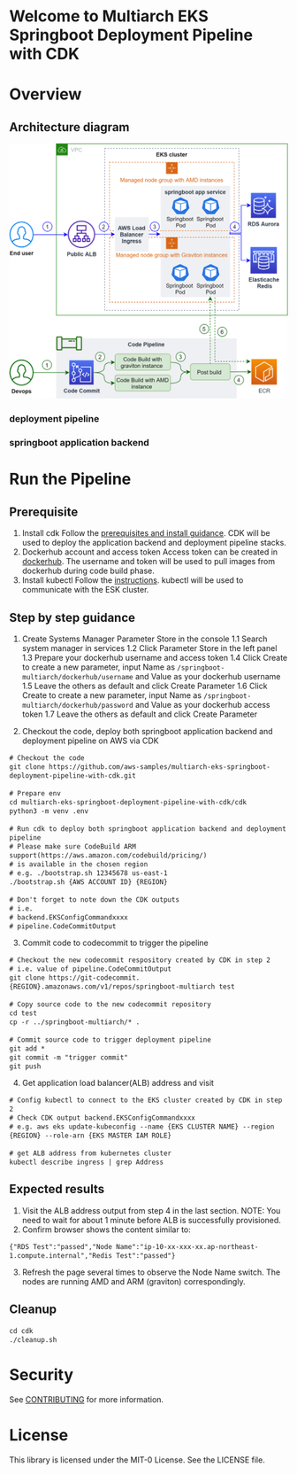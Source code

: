 # Welcome to Multiarch EKS Springboot Deployment Pipeline with CDK 

# Overview

## Architecture diagram
![Architecture](/readme_img/architecture.png)

### deployment pipeline
### springboot application backend

# Run the Pipeline
## Prerequisite
1. Install cdk
Follow the [prerequisites and install guidance](https://docs.aws.amazon.com/cdk/latest/guide/getting_started.html#getting_started_prerequisites). CDK will be used to deploy the application backend and deployment pipeline stacks.
2. Dockerhub account and access token
Access token can be created in [dockerhub](https://hub.docker.com/settings/security). The username and token will be used to pull images from dockerhub during code build phase.
3. Install kubectl
Follow the [instructions](https://kubernetes.io/docs/tasks/tools/install-kubectl/). kubectl will be used to communicate with the ESK cluster.

## Step by step guidance
1. Create Systems Manager Parameter Store in the console
1.1 Search system manager in services
1.2 Click Parameter Store in the left panel
1.3 Prepare your dockerhub username and access token
1.4 Click Create to create a new parameter, input Name as `/springboot-multiarch/dockerhub/username` and Value as your dockerhub username
1.5 Leave the others as default and click Create Parameter
1.6 Click Create to create a new parameter, input Name as `/springboot-multiarch/dockerhub/password` and Value as your dockerhub access token
1.7 Leave the others as default and click Create Parameter


2. Checkout the code, deploy both springboot application backend and deployment pipeline on AWS via CDK
```
# Checkout the code
git clone https://github.com/aws-samples/multiarch-eks-springboot-deployment-pipeline-with-cdk.git

# Prepare env
cd multiarch-eks-springboot-deployment-pipeline-with-cdk/cdk
python3 -m venv .env

# Run cdk to deploy both springboot application backend and deployment pipeline
# Please make sure CodeBuild ARM support(https://aws.amazon.com/codebuild/pricing/) 
# is available in the chosen region 
# e.g. ./bootstrap.sh 12345678 us-east-1
./bootstrap.sh {AWS ACCOUNT ID} {REGION}

# Don't forget to note down the CDK outputs
# i.e.
# backend.EKSConfigCommandxxxx
# pipeline.CodeCommitOutput
```

3. Commit code to codecommit to trigger the pipeline
```
# Checkout the new codecommit respository created by CDK in step 2
# i.e. value of pipeline.CodeCommitOutput
git clone https://git-codecommit.{REGION}.amazonaws.com/v1/repos/springboot-multiarch test

# Copy source code to the new codecommit repository
cd test
cp -r ../springboot-multiarch/* .

# Commit source code to trigger deployment pipeline
git add *
git commit -m "trigger commit"
git push
```

4. Get application load balancer(ALB) address and visit
```
# Config kubectl to connect to the EKS cluster created by CDK in step 2
# Check CDK output backend.EKSConfigCommandxxxx
# e.g. aws eks update-kubeconfig --name {EKS CLUSTER NAME} --region {REGION} --role-arn {EKS MASTER IAM ROLE}

# get ALB address from kubernetes cluster
kubectl describe ingress | grep Address 
```

## Expected results
1. Visit the ALB address output from step 4 in the last section. NOTE: You need to wait for about 1 minute before ALB is successfully provisioned.
2. Confirm browser shows the content similar to:
```
{"RDS Test":"passed","Node Name":"ip-10-xx-xxx-xx.ap-northeast-1.compute.internal","Redis Test":"passed"}
```
3. Refresh the page several times to observe the Node Name switch. The nodes are running AMD and ARM (graviton) correspondingly.

## Cleanup
```
cd cdk
./cleanup.sh
```

# Security

See [CONTRIBUTING](CONTRIBUTING.md#security-issue-notifications) for more information.

# License

This library is licensed under the MIT-0 License. See the LICENSE file.

